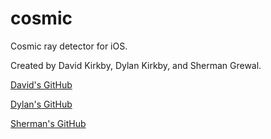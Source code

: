 cosmic
======

Cosmic ray detector for iOS.

Created by David Kirkby, Dylan Kirkby, and Sherman Grewal.

[David's GitHub](https://github.com/dkirkby)

[Dylan's GitHub](https://github.com/captainkirkby)

[Sherman's GitHub](https://github.com/sherman-grewal)
